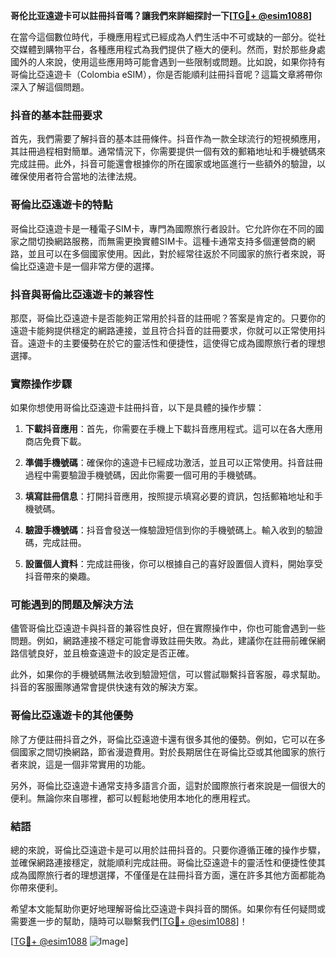 **哥伦比亚遠遊卡可以註冊抖音嗎？讓我們來詳細探討一下[[TG💪+ @esim1088](https://t.me/s/esim1088)]**

在當今這個數位時代，手機應用程式已經成為人們生活中不可或缺的一部分。從社交媒體到購物平台，各種應用程式為我們提供了極大的便利。然而，對於那些身處國外的人來說，使用這些應用時可能會遇到一些限制或問題。比如說，如果你持有哥倫比亞遠遊卡（Colombia eSIM），你是否能順利註冊抖音呢？這篇文章將帶你深入了解這個問題。

### 抖音的基本註冊要求

首先，我們需要了解抖音的基本註冊條件。抖音作為一款全球流行的短視頻應用，其註冊過程相對簡單。通常情況下，你需要提供一個有效的郵箱地址和手機號碼來完成註冊。此外，抖音可能還會根據你的所在國家或地區進行一些額外的驗證，以確保使用者符合當地的法律法規。

### 哥倫比亞遠遊卡的特點

哥倫比亞遠遊卡是一種電子SIM卡，專門為國際旅行者設計。它允許你在不同的國家之間切換網路服務，而無需更換實體SIM卡。這種卡通常支持多個運營商的網路，並且可以在多個國家使用。因此，對於經常往返於不同國家的旅行者來說，哥倫比亞遠遊卡是一個非常方便的選擇。

### 抖音與哥倫比亞遠遊卡的兼容性

那麼，哥倫比亞遠遊卡是否能夠正常用於抖音的註冊呢？答案是肯定的。只要你的遠遊卡能夠提供穩定的網路連接，並且符合抖音的註冊要求，你就可以正常使用抖音。遠遊卡的主要優勢在於它的靈活性和便捷性，這使得它成為國際旅行者的理想選擇。

### 實際操作步驟

如果你想使用哥倫比亞遠遊卡註冊抖音，以下是具體的操作步驟：

1. **下載抖音應用**：首先，你需要在手機上下載抖音應用程式。這可以在各大應用商店免費下載。

2. **準備手機號碼**：確保你的遠遊卡已經成功激活，並且可以正常使用。抖音註冊過程中需要驗證手機號碼，因此你需要一個可用的手機號碼。

3. **填寫註冊信息**：打開抖音應用，按照提示填寫必要的資訊，包括郵箱地址和手機號碼。

4. **驗證手機號碼**：抖音會發送一條驗證短信到你的手機號碼上。輸入收到的驗證碼，完成註冊。

5. **設置個人資料**：完成註冊後，你可以根據自己的喜好設置個人資料，開始享受抖音帶來的樂趣。

### 可能遇到的問題及解決方法

儘管哥倫比亞遠遊卡與抖音的兼容性良好，但在實際操作中，你也可能會遇到一些問題。例如，網路連接不穩定可能會導致註冊失敗。為此，建議你在註冊前確保網路信號良好，並且檢查遠遊卡的設定是否正確。

此外，如果你的手機號碼無法收到驗證短信，可以嘗試聯繫抖音客服，尋求幫助。抖音的客服團隊通常會提供快速有效的解決方案。

### 哥倫比亞遠遊卡的其他優勢

除了方便註冊抖音之外，哥倫比亞遠遊卡還有很多其他的優勢。例如，它可以在多個國家之間切換網路，節省漫遊費用。對於長期居住在哥倫比亞或其他國家的旅行者來說，這是一個非常實用的功能。

另外，哥倫比亞遠遊卡通常支持多語言介面，這對於國際旅行者來說是一個很大的便利。無論你來自哪裡，都可以輕鬆地使用本地化的應用程式。

### 結語

總的來說，哥倫比亞遠遊卡是可以用於註冊抖音的。只要你遵循正確的操作步驟，並確保網路連接穩定，就能順利完成註冊。哥倫比亞遠遊卡的靈活性和便捷性使其成為國際旅行者的理想選擇，不僅僅是在註冊抖音方面，還在許多其他方面都能為你帶來便利。

希望本文能幫助你更好地理解哥倫比亞遠遊卡與抖音的關係。如果你有任何疑問或需要進一步的幫助，隨時可以聯繫我們[[TG💪+ @esim1088](https://t.me/s/esim1088)]！

[[TG💪+ @esim1088](https://t.me/s/esim1088) ![Image](https://i.postimg.cc/4NQfJmqS/Snipaste-2025-05-13-00-14-12.png)]